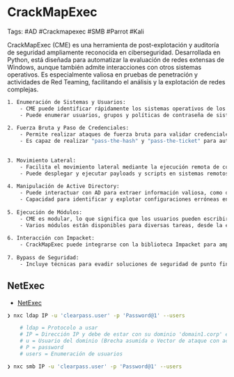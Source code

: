 # CrackMapExec 

Tags: #AD #Crackmapexec #SMB #Parrot #Kali 

CrackMapExec (CME) es una herramienta de post-explotación y auditoría de seguridad ampliamente reconocida en ciberseguridad. Desarrollada en Python, está diseñada para automatizar la evaluación de redes extensas de Windows, aunque también admite interacciones con otros sistemas operativos. Es especialmente valiosa en pruebas de penetración y actividades de Red Teaming, facilitando el análisis y la explotación de redes complejas.

```bash 
1. Enumeración de Sistemas y Usuarios:
    - CME puede identificar rápidamente los sistemas operativos de los hosts en una red, los servicios que están ejecutando, y otros atributos.
    - Puede enumerar usuarios, grupos y políticas de contraseña de sistemas Windows, incluyendo aquellos en un dominio de Active Directory (AD).
    
2. Fuerza Bruta y Paso de Credenciales:
    - Permite realizar ataques de fuerza bruta para validar credenciales en una variedad de servicios, incluyendo SMB, SSH, WinRM, entre otros.
    - Es capaz de realizar "pass-the-hash" y "pass-the-ticket" para autenticar en sistemas Windows utilizando hashes NTLM o tickets Kerberos respectivamente, sin necesidad de las contraseñas en texto claro.
        
    
3. Movimiento Lateral:
    - Facilita el movimiento lateral mediante la ejecución remota de comandos a través de varios métodos como WMI (Windows Management Instrumentation), SMB (Server Message Block), y WinRM (Windows Remote Management).
    - Puede desplegar y ejecutar payloads y scripts en sistemas remotos.
        
4. Manipulación de Active Directory:
    - Puede interactuar con AD para extraer información valiosa, como detalles de políticas de grupo, relaciones de confianza entre dominios y mucho más.
    - Capacidad para identificar y explotar configuraciones erróneas en AD.
        
5. Ejecución de Módulos:
    - CME es modular, lo que significa que los usuarios pueden escribir y ejecutar sus propios módulos para realizar tareas específicas.
    - Varios módulos están disponibles para diversas tareas, desde la exfiltración de datos hasta la manipulación de configuraciones de sistema.
     
6. Interacción con Impacket:
    - CrackMapExec puede integrarse con la biblioteca Impacket para ampliar aún más sus capacidades, especialmente en lo que respecta a protocolos de red y técnicas de explotación.
        
7. Bypass de Seguridad:
    - Incluye técnicas para evadir soluciones de seguridad de punto final y detectar sistemas con protecciones como Antivirus y EDR (Endpoint Detection and Response).
```

## NetExec 

* [NetExec](https://github.com/Pennyw0rth/NetExec)

```bash 
❯ nxc ldap IP -u 'clearpass.user' -p 'Password@1' --users   

	# ldap = Protocolo a usar 
	# IP = Dirección IP y debe de estar con su dominio 'domain1.corp' en el '/etc/hosts' 
	# u = Usuario del dominio (Brecha asumida o Vector de ataque con acceso inicial) del AD
	# P = password
	# users = Enumeración de usuarios 

❯ nxc smb IP -u 'clearpass.user' -p 'Password@1' --users  
```